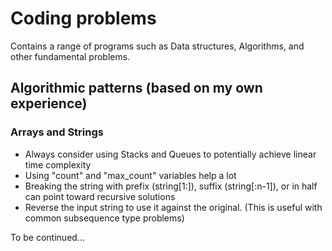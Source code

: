 # Coding problems
Contains a range of programs such as Data structures, Algorithms, and other fundamental problems.

## Algorithmic patterns (based on my own experience)
### Arrays and Strings
- Always consider using Stacks and Queues to potentially achieve linear time complexity
- Using "count" and "max_count" variables help a lot
- Breaking the string with prefix (string[1:]), suffix (string[:n-1]), or in half can point toward recursive solutions
- Reverse the input string to use it against the original. (This is useful with common subsequence type problems)

To be continued...
